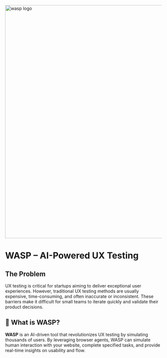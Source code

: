 <img width="751" alt="wasp logo" src="https://github.com/user-attachments/assets/c2119bad-3ca1-4f5e-9818-eba25e5df02a" />

# WASP – AI-Powered UX Testing

## The Problem

UX testing is critical for startups aiming to deliver exceptional user experiences. However, traditional UX testing methods are usually expensive, time-consuming, and often inaccurate or inconsistent. These barriers make it difficult for small teams to iterate quickly and validate their product decisions.

## 🤖 What is WASP?

**WASP** is an AI-driven tool that revolutionizes UX testing by simulating thousands of users. By leveraging browser agents, WASP can simulate human interaction with your website, complete specified tasks, and provide real-time insights on usability and flow. 

